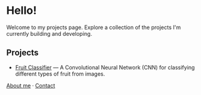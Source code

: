 # Hello!
Welcome to my projects page. Explore a collection of the projects I'm currently building and developing.

## Projects
- [Fruit Classifier](projects/CNN-Fruit-Classifier) — A Convolutional Neural Network (CNN) for classifying different types of fruit from images.

[About me](/about) · [Contact](mailto:juanmcolmena@gmail.com)
